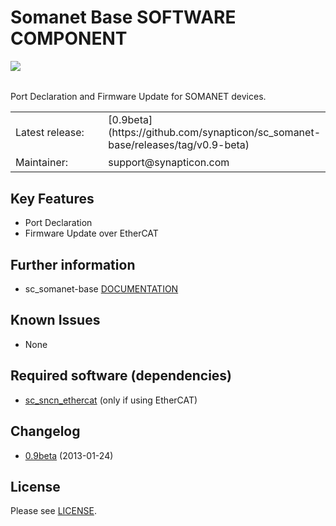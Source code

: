 Somanet Base SOFTWARE COMPONENT 
===============
<img align="left" src="https://s3-eu-west-1.amazonaws.com/synapticon-resources/images/logos/synapticon_fullname_blackoverwhite_280x48.png"/>
<br/>
<br/>

Port Declaration and Firmware Update for SOMANET devices.

<table >
<tr>
  <td width="150px" height="30px">Latest release: </td>
  <td width="300px">[0.9beta](https://github.com/synapticon/sc_somanet-base/releases/tag/v0.9-beta) </td>
</tr>
<tr>
  <td height="30px">Maintainer:</td>
  <td>support@synapticon.com</td>
</tr>
</table> 

Key Features
---------
   * Port Declaration 
   * Firmware Update over EtherCAT


Further information
---------
  * sc_somanet-base [DOCUMENTATION](http://synapticon.github.io/sc_somanet-base/)

Known Issues
---------
  * None

Required software (dependencies)
---------
  * [sc_sncn_ethercat](https://github.com/synapticon/sc_sncn_ethercat) (only if using EtherCAT)

Changelog
---------
  * [0.9beta](https://github.com/synapticon/sc_somanet-base/releases/tag/v0.9-beta) (2013-01-24)

License
---------

Please see [LICENSE](http://synapticon.github.io/sc_somanet-base/legal.html).
